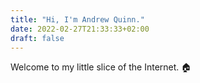 ```yaml
---
title: "Hi, I'm Andrew Quinn."
date: 2022-02-27T21:33:33+02:00
draft: false
---
```


Welcome to my little slice of the Internet. 🏠